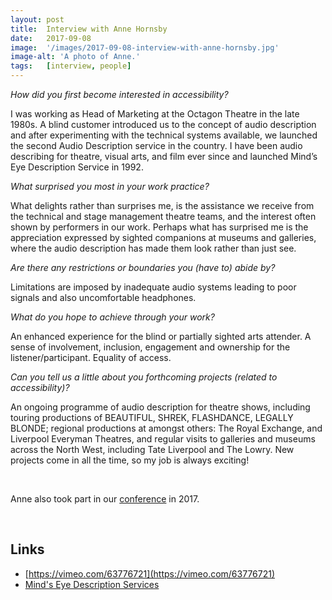 ```yaml
---
layout: post
title:  Interview with Anne Hornsby
date:   2017-09-08
image:  '/images/2017-09-08-interview-with-anne-hornsby.jpg'
image-alt: 'A photo of Anne.'
tags:   [interview, people]
---
```


*How did you first become interested in accessibility?*

I was working as Head of Marketing at the Octagon Theatre in the late 1980s. A blind customer introduced us to the concept of audio description and after experimenting with the technical systems available, we launched the second Audio Description service in the country. I have been audio describing for theatre, visual arts, and film ever since and launched Mind’s Eye Description Service in 1992.

*What surprised you most in your work practice?*

What delights rather than surprises me, is the assistance we receive from the technical and stage management theatre teams, and the interest often shown by performers in our work. Perhaps what has surprised me is the appreciation expressed by sighted companions at museums and galleries, where the audio description has made them look rather than just see.

*Are there any restrictions or boundaries you (have to) abide by?*

Limitations are imposed by inadequate audio systems leading to poor signals and also uncomfortable headphones.

*What do you hope to achieve through your work?*

An enhanced experience for the blind or partially sighted arts attender.  A sense of involvement, inclusion, engagement and ownership for the listener/participant.  Equality of access.

*Can you tell us a little about you forthcoming projects (related to accessibility)?*

An ongoing programme of audio description for theatre shows, including touring productions of BEAUTIFUL, SHREK, FLASHDANCE, LEGALLY BLONDE; regional productions at amongst others: The Royal Exchange, and Liverpool Everyman Theatres, and regular visits to galleries and museums across the North West, including Tate Liverpool and The Lowry.  New projects come in all the time, so my job is always exciting!

<br>

Anne also took part in our [conference](conference-on-accessibility-in-film-television-and-interactive-media) in 2017.

<br>

## Links
- [https://vimeo.com/63776721](https://vimeo.com/63776721)
- [Mind's Eye Description Services](mindseyedescription.co.uk)